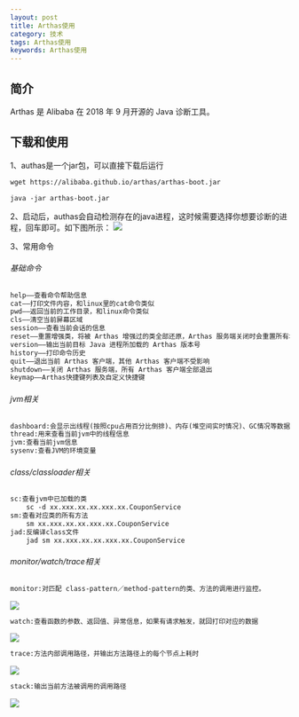 ```yaml
---
layout: post
title: Arthas使用
category: 技术
tags: Arthas使用
keywords: Arthas使用
---
```


## 简介
Arthas 是 Alibaba 在 2018 年 9 月开源的 Java 诊断工具。

## 下载和使用
1、authas是一个jar包，可以直接下载后运行
```markdown
wget https://alibaba.github.io/arthas/arthas-boot.jar

java -jar arthas-boot.jar
```
2、启动后，authas会自动检测存在的java进程，这时候需要选择你想要诊断的进程，回车即可。如下图所示：
![](http://www.datuzi.cn/photos/arthas/1.png)  
  
3、常用命令
###### 基础命令
```markdown
help——查看命令帮助信息
cat——打印文件内容，和linux里的cat命令类似
pwd——返回当前的工作目录，和linux命令类似
cls——清空当前屏幕区域
session——查看当前会话的信息
reset——重置增强类，将被 Arthas 增强过的类全部还原，Arthas 服务端关闭时会重置所有增强过的类
version——输出当前目标 Java 进程所加载的 Arthas 版本号
history——打印命令历史
quit——退出当前 Arthas 客户端，其他 Arthas 客户端不受影响
shutdown——关闭 Arthas 服务端，所有 Arthas 客户端全部退出
keymap——Arthas快捷键列表及自定义快捷键
```
###### jvm相关
```markdown
dashboard:会显示出线程(按照cpu占用百分比倒排)、内存(堆空间实时情况)、GC情况等数据。
thread:用来查看当前jvm中的线程信息  
jvm:查看当前jvm信息  
sysenv:查看JVM的环境变量
```
###### class/classloader相关
```markdown
sc:查看jvm中已加载的类  
    sc -d xx.xxx.xx.xx.xxx.xx.CouponService
sm:查看对应类的所有方法
    sm xx.xxx.xx.xx.xxx.xx.CouponService
jad:反编译class文件
    jad sm xx.xxx.xx.xx.xxx.xx.CouponService

```
###### monitor/watch/trace相关
```markdown
monitor:对匹配 class-pattern／method-pattern的类、方法的调用进行监控。  
```
![](http://www.datuzi.cn/photos/arthas/2.png)  
```markdown
watch:查看函数的参数、返回值、异常信息，如果有请求触发，就回打印对应的数据
```
![](http://www.datuzi.cn/photos/arthas/3.png)  
```markdown
trace:方法内部调用路径，并输出方法路径上的每个节点上耗时  
```
![](http://www.datuzi.cn/photos/arthas/4.png)  
```markdown
stack:输出当前方法被调用的调用路径
```
![](http://www.datuzi.cn/photos/arthas/5.png)  
